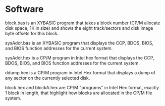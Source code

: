 # Software

block.bas is an XYBASIC program that takes a block number (CP/M allocate disk space, 1K in size) and shows the eight track/sectors and disk image byte offsets for this block.

sysAddr.bas is an XYBASIC program that displays the CCP, BDOS, BIOS, and BIOS function addresses for the current system.

sysAddr.hex is a CP/M program in Intel hex format that displays the CCP, BDOS, BIOS, and BIOS function addresses for the current system.

ddump.hex is a CP/M program in Intel Hex format that displays a dump of any sector on the currently selected disk.

block.hex and blockA.hex are CP/M "programs" in Intel Hex format, exactly 1 block in length, that highlight how blocks are allocated in the CP/M file system.
 
 
